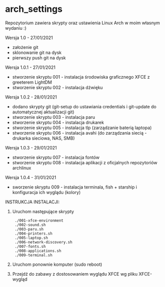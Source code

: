 # arch_settings

Repozytorium zawiera skrypty oraz ustawienia Linux Arch w moim własnym wydaniu :)

Wersja 1.0 - 27/01/2021

- założenie git
- sklonowanie git na dysk
- pierwszy push git na dysk

Wersja 1.0.1 - 27/01/2021

- stworzenie skryptu 001 - instalacja środowiska graficznego XFCE z greeterem LightDM
- stworzenie skryptu 002 - instalacja dźwięku

Wersja 1.0.2 - 28/01/2021

- dodano skrypty git (git-setup do ustawiania credentials i git-update do automatycznej aktualizacji git)
- stworzenie skryptu 003 - instalacja paru
- stworzenie skryptu 004 - instalacja drukarek
- stworzenie skryptu 005 - instalacja tlp (zarządzanie baterią laptopa)
- stworzenie skryptu 006 - instalacja avahi (do zarządzania siecią - drukarka sieciowa, NAS, SMB)

Wersja 1.0.3 - 29/01/2021

- stworzenie skryptu 007 - instalacja fontów
- stworzenie skryptu 008 - instalacja aplikacji z oficjalnych repozytoriów archlinux

Wersja 1.0.4 - 31/01/2021

- sworzenie skryptu 009 - instalacja terminala, fish + starship i konfiguracja ich wyglądu (kolory)

INSTRUKCJA INSTALACJI:

1. Uruchom następujące skrypty
   
   ```shell
    ./001-xfce-environment
    ./002-sound.sh
    ./003-paru.sh
    ./004-printers.sh
    ./005-laptop.sh
    ./006-network-discovery.sh
    ./007-fonts.sh
    ./008-applications.sh
    ./009-terminal.sh
   ```

2. Uruchom ponownie komputer (sudo reboot)

3. Przejdź do zabawy z dostosowaniem wyglądu XFCE wg pliku XFCE-wygląd
